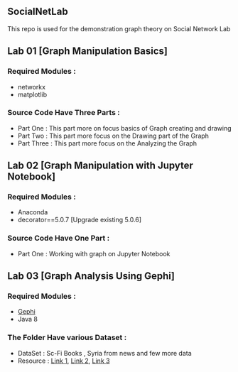 ## SocialNetLab

This repo is used for the demonstration graph theory on Social Network Lab

## Lab 01 [Graph Manipulation Basics]

### Required Modules :

- networkx
- matplotlib

### Source Code Have Three Parts :

- Part One : This part more on focus basics of Graph creating and drawing
- Part Two : This part more focus on the Drawing part of the Graph
- Part Three : This part more focus on the Analyzing the Graph

## Lab 02 [Graph Manipulation with Jupyter Notebook]

### Required Modules :

- Anaconda
- decorator==5.0.7 [Upgrade existing 5.0.6]

### Source Code Have One Part :

- Part One : Working with graph on Jupyter Notebook

## Lab 03 [Graph Analysis Using Gephi]

### Required Modules :

- [Gephi](https://gephi.org/)
- Java 8

### The Folder Have various Dataset :

- DataSet : Sc-Fi Books , Syria from news and few more data
- Resource : [Link 1](https://mdl.library.utoronto.ca/technology/tutorials/visualizing-network-dataset-using-gephi), [Link 2](https://studentwork.prattsi.org/infovis/labs/exploring-network-data-with-gephi/), [Link 3](http://www.casos.cs.cmu.edu/tools/datasets/internal/index.php#startup)
